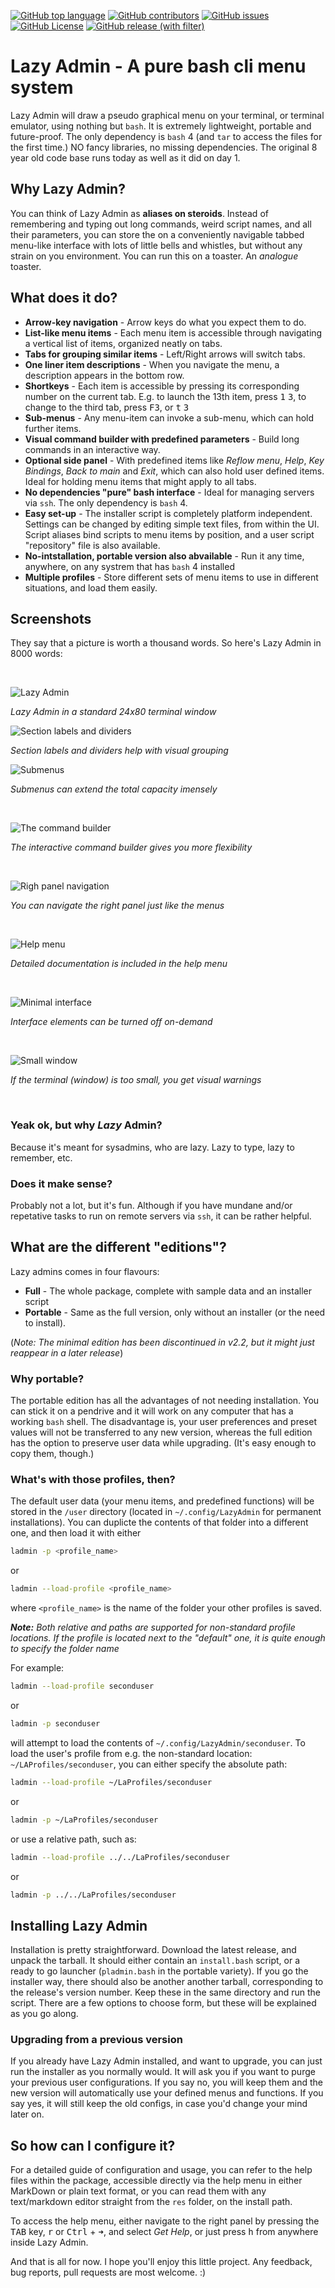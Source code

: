 [![GitHub top language](https://img.shields.io/github/languages/top/attilaoroszdev/lazyadmin)](https://www.gnu.org/savannah-checkouts/gnu/bash/manual/bash.html)
[![GitHub contributors](https://img.shields.io/github/contributors/attilaoroszdev/lazyadmin)](https://github.com/attilaoroszdev/lazyadmin/graphs/contributors)
[![GitHub issues](https://img.shields.io/github/issues/attilaoroszdev/lazyadmin)](https://github.com/attilaoroszdev/lazyadmin/issues)
[![GitHub License](https://img.shields.io/github/license/attilaoroszdev/lazyadmin)](https://github.com/attilaoroszdev/lazyadmin/blob/main/LICENSE)
[![GitHub release (with filter)](https://img.shields.io/github/v/release/attilaoroszdev/lazyadmin)](https://github.com/attilaoroszdev/lazyadmin/releases)

# Lazy Admin - A pure bash cli menu system

Lazy Admin will draw a pseudo graphical menu on your terminal, or terminal emulator, using nothing but `bash`. It is extremely lightweight, portable and future-proof. The only dependency is `bash` 4 (and `tar` to access the files for the first time.) NO fancy libraries, no missing dependencies. The original 8 year old code base runs today as well as it did on day 1.


## Why Lazy Admin?

You can think of Lazy Admin as **aliases on steroids**. Instead of remembering and typing out long commands, weird script names, and all their parameters, you can store the on a conveniently navigable tabbed menu-like interface with lots of little bells and whistles, but without any strain on you environment. You can run this on a toaster. An *analogue* toaster.


## What does it do?

- **Arrow-key navigation** - Arrow keys do what you expect them to do.
- **List-like menu items** - Each menu item is accessible through navigating a vertical list of items, organized neatly on tabs.
- **Tabs for grouping similar items** - Left/Right arrows will switch tabs.
- **One liner item descriptions** - When you navigate the menu, a description appears in the bottom row.
- **Shortkeys** - Each item is accessible by pressing its corresponding number on the current tab. E.g. to launch the 13th item, press <kbd>1</kbd> <kbd>3</kbd>, to change to the third tab, press <kbd>F3</kbd>, or <kbd>t</kbd> <kbd>3</kbd>
- **Sub-menus** - Any menu-item can invoke a sub-menu, which can hold further items.
- **Visual command builder with predefined parameters** - Build long commands in an interactive way.
- **Optional side panel** - With predefined items like *Reflow menu*, *Help*, *Key Bindings*, *Back to main* and *Exit*, which can also hold user defined items. Ideal for holding menu items that might apply to all tabs.
- **No dependencies "pure" bash interface** - Ideal for managing servers via `ssh`. The only dependency is `bash` 4.
- **Easy set-up** - The installer script is completely platform independent. Settings can be changed by editing simple text files, from within the UI. Script aliases bind scripts to menu items by position, and a user script "repository" file is also available. 
- **No-intstallation, portable version also abvailable** - Run it any time, anywhere, on any systrem that has `bash` 4 installed
- **Multiple profiles** - Store different sets of menu items to use in different situations, and load them easily.


## Screenshots

They say that a picture is worth a thousand words. So here's Lazy Admin in 8000 words:

<br />

![Lazy Admin](/media/lazy-admin-3-1.png "Lazy Admin in a standard 24x80 terminal window")

*Lazy Admin in a standard 24x80 terminal window*

![Section labels and dividers](/media/lazy-admin-3-2.png "Section labels and dividers help with visual grouping")

*Section labels and dividers help with visual grouping*

![Submenus](/media/lazy-admin-3-3.png "Submenus can extend the total capacity imensely")

*Submenus can extend the total capacity imensely*

<br />

![The command builder](/media/lazy-admin-3-4.png "The interactive command builder gives you more flexibility")

*The interactive command builder gives you more flexibility*

<br />

![Righ panel navigation](/media/lazy-admin-3-5.png "You can navigate the right panel just like the menus")

*You can navigate the right panel just like the menus*

<br />

![Help menu](/media/lazy-admin-3-6.png "Detailed documentation is included in the help menu")

*Detailed documentation is included in the help menu*

<br />

![Minimal interface](/media/lazy-admin-3-7.png "Interface elements can be turned off on-demand")

*Interface elements can be turned off on-demand*

<br />

![Small window](/media/lazy-admin-3-8.png "If the terminal (window) is too small, you get visual warnings")

*If the terminal (window) is too small, you get visual warnings*

<br />

### Yeak ok, but why *Lazy* Admin?

Because it's meant for sysadmins, who are lazy. Lazy to type, lazy to remember, etc.


### Does it make sense?

Probably not a lot, but it's fun. Although if you have mundane and/or repetative tasks to run on remote servers via `ssh`, it can be rather helpful.


## What are the different "editions"?

Lazy admins comes in four flavours:

- **Full** - The whole package, complete with sample data and an installer script
- **Portable** - Same as the full version, only without an installer (or the need to install).

(*Note: The minimal edition has been discontinued in v2.2, but it might just reappear in a later release*)


### Why portable?

The portable edition has all the advantages of not needing installation. You can stick it on a pendrive and it will work on any computer that has a working `bash` shell. The disadvantage is, your user preferences and preset values will not be transferred to any new version, whereas the full edition has the option to preserve user data while upgrading. (It's easy enough to copy them, though.)

### What's with those profiles, then?

The default user data (your menu items, and predefined functions) will be stored in the `/user` directory (located in `~/.config/LazyAdmin` for permanent installations). You can duplicte the contents of that folder into a different one, and then load it with either 

```bash
ladmin -p <profile_name>
```

or 

```bash
ladmin --load-profile <profile_name>
```

where `<profile_name>` is the name of the folder your other profiles is saved.

***Note:** Both relative and paths are supported for non-standard profile locations. If the profile is located next to the "default" one, it is quite enough to specify the folder name*

For example:

```bash
ladmin --load-profile seconduser
```

or

```bash
ladmin -p seconduser
```

will attempt to load the contents of `~/.config/LazyAdmin/seconduser`. To load the user's profile from e.g. the non-standard location: `~/LAProfiles/seconduser`, you can either specify the absolute path:

```bash
ladmin --load-profile ~/LaProfiles/seconduser
``` 

or

```bash
ladmin -p ~/LaProfiles/seconduser
```

or use a relative path, such as:

```bash
ladmin --load-profile ../../LaProfiles/seconduser
```

or

```bash
ladmin -p ../../LaProfiles/seconduser
```


## Installing Lazy Admin

Installation is pretty straightforward. Download the latest release, and unpack the tarball. It should either contain an `install.bash` script, or a ready to go launcher (`pladmin.bash` in the portable variety). If you go the installer way, there should also be another another tarball, corresponding to the release's version number. Keep these in the same directory and run the script. There are a few options to choose form, but these will be explained as you go along.


### Upgrading from a previous version

If you already have Lazy Admin installed, and want to upgrade, you can just run the installer as you normally would. It will ask you if you want to purge your previous user configurations. If you say no, you will keep them and the new version will automatically use your defined menus and functions. If you say yes, it will still keep the old configs, in case you'd change your mind later on.


## So how can I configure it?

For a detailed guide of configuration and usage, you can refer to the help files within the package, accessible directly via the help menu in either MarkDown or plain text format, or you can read them with any text/markdown editor straight from the `res` folder, on the install path.

To access the help menu, either navigate to the right panel by pressing the <kbd>TAB</kbd> key, <kbd>r</kbd> or <kbd>Ctrl</kbd> + <kbd>➜</kbd>, and select *Get Help*, or just press <kbd>h</kbd> from anywhere inside Lazy Admin.


And that is all for now. I hope you'll enjoy this little project. Any feedback, bug reports, pull requests are most welcome. :)
